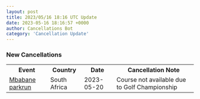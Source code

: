 ```yaml
---
layout: post
title: 2023/05/16 18:16 UTC Update
date: 2023-05-16 18:16:57 +0000
author: Cancellations Bot
category: 'Cancellation Update'
---
```


<h3>New Cancellations</h3>
<div class='hscrollable'>
<table style='width: 100%'>
    <tr>
        <th>Event</th>
        <th>Country</th>
        <th>Date</th>
        <th>Cancellation Note</th>
    </tr>
    <tr>
        <td><a href="https://www.parkrun.co.za/mbabane">Mbabane parkrun</a></td>
        <td>South Africa</td>
        <td>2023-05-20</td>
        <td>Course not available due to Golf Championship</td>
    </tr>
</table>
</div>
